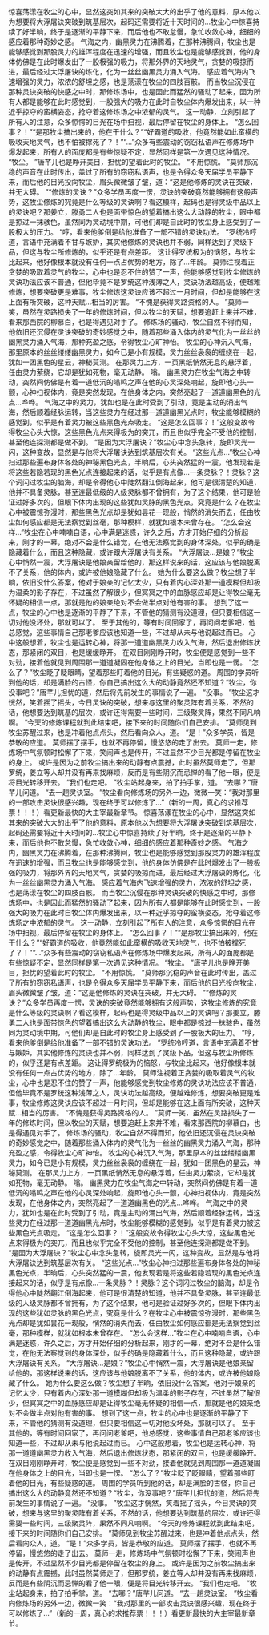 惊喜荡漾在牧尘的心中，显然这突如其来的突破大大的出乎了他的意料，原本他以为想要将大浮屠诀突破到筑基层次，起码还需要将近十天时间的...牧尘心中惊喜持续了好半晌，终于是逐渐的平静下来，而后他也不敢怠慢，急忙收敛心神，细细的感应着那种奇妙之感。
气海之内，幽黑灵力在沸腾着，在那种沸腾间，牧尘也是能够感觉到那股灵力的雄浑程度在迅速的增强，而且牧尘也是能够感觉到，他的身体仿佛是在此时爆发出了一股极强的吸力，将那外界的天地灵气，贪婪的吸掠而进，最后经过大浮屠诀的炼化，化为一丝丝幽黑灵力涌入气海。
感应着气海内飞速增强的灵力，浓浓的舒坦之感，也是荡漾在牧尘的四肢百骸。
而当牧尘沉侵在那种灵诀突破的快感之中时，那修炼场中，也是因此而猛然的骚动了起来，因为所有人都是能够在此时感觉到，一股强大的吸力在此时自牧尘体内爆发出来，以一种近乎掠夺的蛮横姿态，抢夺着这修炼场之中浓郁的灵气。
这一动静，立刻引起了所有人的注意，众多惊愕的目光在场中扫视，最后停留在牧尘的身体上。
“怎么回事？！”“是那牧尘搞出来的，他在干什么？”“好霸道的吸收，他竟然能如此蛮横的吸收天地灵气，也不怕被撑死了？！”“...”众多有些震动的窃窃私语声在修炼场中爆发起来，所有人的面庞都是有些惊疑不定，显然同样是第一次遇见这种情况。
“牧尘。
”唐芊儿也是睁开美目，担忧的望着此时的牧尘。
“不用惊慌。
”莫师那沉稳的声音在此时传出，盖过了所有的窃窃私语声，也是令得众多天届学员平静下来，而后他的目光投向牧尘，眉头微微皱了皱，道：“这是他修炼的灵诀在突破，并无大碍。
”“修炼的灵诀？”众多学员再度一愣，灵诀的突破竟然能够拥有这般声势，这牧尘修炼的究竟是什么等级的灵诀啊？看这模样，起码也是得灵级中品以上的灵诀吧？那姜立，滕勇二人也是面带惊色的望着搞出这么大动静的牧尘，眼中都是掠过一抹骇色，虽然同为灵动境中期，可他们却是自此时的牧尘身上感受到了一股极大的压力。
“哼，看来他爹倒是给他准备了一部不错的灵诀功法。
”罗统冷哼道，言语中充满着不甘与嫉妒，其实他修炼的灵诀也并不弱，同样达到了灵级下品，但这与牧尘所修炼的，似乎还是有点差距。
这让得罗统极为的恼怒，与牧尘比起来，他好像根本就没有任何一点占优势的地方，除了...年龄。
莫师注视着正贪婪的吸取着灵气的牧尘，心中也是忍不住的赞了一声，他能够感觉到牧尘修炼的灵诀功法应该不普通，但他毕竟不是罗统这种浅薄之人，灵诀功法越高级，便越难修炼，想要突破更是难事，牧尘修炼这灵诀应该不超过一月时间，但却是能够在这上面有所突破，这种天赋...相当的厉害。
“不愧是获得灵路资格的人。
”莫师一笑，虽然在灵路损失了一年的修炼时间，但以牧尘的天赋，想要追赶上来并不难，看来那西院的柳慕白，也是得遇见对手了。
修炼场的骚动，牧尘自然不得而知，他依旧还沉侵在灵诀突破的奇妙感觉之中，随着那些涌入体内的灵气化为一丝丝的幽黑灵力涌入气海，那种充盈之感，令得牧尘心旷神怡。
牧尘的心神沉入气海，那里原本的丝丝缕缕幽黑灵力，如今已是小有规模，灵力丝丝袅袅的缠绕在一起，犹如一团黑色的星云，神秘莫测。
在那灵力上方，一页黑纸悄然无息的悬浮着，任由灵力萦绕，它却是犹如死物，毫无动静。
嗡。
幽黑灵力在牧尘气海之中转动，突然间仿佛是有着一道低沉的嗡鸣之声在他的心灵深处响起，旋即他心头一颤，心神扫视体内，竟是突然发现，在他身体之内，突然亮起了一道道幽黑色的光点...哗哗。
气海之中的灵力，犹如也是在此时受到了引动，竟是主动的涌出气海，然后顺着经脉运转，当这些灵力在经过那一道道幽黑光点时，牧尘能够模糊的感觉到，似乎是有着灵力被这些黑色光点吸走。
“这是怎么回事？！”这般变故令得牧尘心头大惊，这些黑色光点来得极为的突兀，而且也似乎完全不受他的控制，甚至他连探测都是做不到。
“是因为大浮屠诀？”牧尘心中念头急转，旋即灵光一闪，这种变故，显然是与他将大浮屠诀达到筑基层次有关。
“这些光点...”牧尘心神扫过那些遍布身体各处的神秘黑色光点，半晌后，心头突然猛的一震，他发现若是将这些若隐若现的黑色光点连接起来的话，似乎是有点像...一条灵脉？！灵脉？这个词闪过牧尘的脑海，却是令得他心中陡然翻江倒海起来，他可是很清楚的知道，他并不具备灵脉，甚至连最低级的人级灵脉都不曾拥有，为了这个结果，他可是验证过好多次的，但眼下体内出现的这些犹如灵脉的黑色光点，究竟是什么？在牧尘心中被震惊弥漫时，那些黑色光点却是犹如昙花一现般，悄然的消失而去，任由牧尘如何感应都是无法察觉到丝毫，那种模样，就犹如根本未曾存在。
“怎么会这样...”牧尘在心中喃喃自语，心中满是迷惑，许久之后，方才开始仔细的分析起来，刚才的一幕，绝对不会是什么错觉，在他无法察觉到的身体深处，似乎的确是隐藏着什么，而且这种隐藏，或许跟大浮屠诀有关系。
“大浮屠诀...是娘？”牧尘心中悄然一震，大浮屠诀是他娘亲留给他的，那这样说来的话，这应该与他娘脱离不了关系，他的体内，或许被他娘隐藏了什么。
她为什么要这么做？牧尘想了半晌，依旧没什么答案，他对于娘亲的记忆太少，只有着内心深处那一道模糊但却极为温柔的影子存在，不过虽然了解很少，但冥冥之中的血脉感应却是让得牧尘毫无怀疑的相信一点，那就是他的娘亲绝对不会做半点对他有害的事。
想到了这一点，牧尘的心中也是逐渐的平静了下来，不管他的猜测有没道理，但只要相信这一切对他没坏处，那就可以了。
至于其他的，等有时间回家了，再问问老爹吧，他总感觉，这些事情自己那老爹应该也知道一些，不过却从未与他说起过而已。
心中这般想着，牧尘也是运转心神，将那一道道幽黑灵力收入气海，然后退出修炼状态，那紧闭的双目，也是缓缓睁开。
在双目刚刚睁开时，牧尘便是感觉到一些不对劲，接着他就见到周围那一道道凝固在他身体之上的目光，当即也是一愣。
“怎么了？”牧尘眨了眨眼睛，望着那些盯着他的目光，有些疑惑的道。
周围的学员听到他的话，却是满脸的古怪，你自己搞出这么大的动静竟然还不知道？“牧尘，你没事吧？”唐芊儿担忧的道，然后将先前发生的事情说了一遍。
“没事。
”牧尘这才恍然，笑着摇了摇头，今日灵诀的突破，想来与这里的聚灵阵有着关系，不然的话，他想要达到筑基的层次，或许还得需要一些时间，三级聚灵阵，果然不同凡响啊。
“今天的修炼课程就到此结束吧，接下来的时间随你们自己安排。
”莫师见到牧尘苏醒过来，也是冲着他点点头，然后看向众人，道。
“是！”众多学员，皆是恭敬的应道。
莫师摆了摆手，也就不再停留，慢悠悠的走了出去。
莫师一走，修炼场中气氛顿时松懈了下来，笑闹声也是传开，不过显然不少目光都是停留在牧尘的身上。
或许是因为之前牧尘搞出来的动静有点震撼，此时虽然莫师走了，但那罗统，姜立等人却并没有再来找麻烦，反而是有些阴沉而忌惮的看了他一眼，便是将目光转移开去。
“我们也走吧。
”牧尘站起身来，拍了拍手掌，道。
“去哪？”唐芊儿问道。
“去一趟灵诀室。
”牧尘看向修炼场的另外一边，微微一笑：“我对那里的一部攻击灵诀很感兴趣，现在终于可以修炼了...”（新的一周，真心的求推荐票！！！）看更新最快的大主宰最新章节。
惊喜荡漾在牧尘的心中，显然这突如其来的突破大大的出乎了他的意料，原本他以为想要将大浮屠诀突破到筑基层次，起码还需要将近十天时间的...牧尘心中惊喜持续了好半晌，终于是逐渐的平静下来，而后他也不敢怠慢，急忙收敛心神，细细的感应着那种奇妙之感。
气海之内，幽黑灵力在沸腾着，在那种沸腾间，牧尘也是能够感觉到那股灵力的雄浑程度在迅速的增强，而且牧尘也是能够感觉到，他的身体仿佛是在此时爆发出了一股极强的吸力，将那外界的天地灵气，贪婪的吸掠而进，最后经过大浮屠诀的炼化，化为一丝丝幽黑灵力涌入气海。
感应着气海内飞速增强的灵力，浓浓的舒坦之感，也是荡漾在牧尘的四肢百骸。
而当牧尘沉侵在那种灵诀突破的快感之中时，那修炼场中，也是因此而猛然的骚动了起来，因为所有人都是能够在此时感觉到，一股强大的吸力在此时自牧尘体内爆发出来，以一种近乎掠夺的蛮横姿态，抢夺着这修炼场之中浓郁的灵气。
这一动静，立刻引起了所有人的注意，众多惊愕的目光在场中扫视，最后停留在牧尘的身体上。
“怎么回事？！”“是那牧尘搞出来的，他在干什么？”“好霸道的吸收，他竟然能如此蛮横的吸收天地灵气，也不怕被撑死了？！”“...”众多有些震动的窃窃私语声在修炼场中爆发起来，所有人的面庞都是有些惊疑不定，显然同样是第一次遇见这种情况。
“牧尘。
”唐芊儿也是睁开美目，担忧的望着此时的牧尘。
“不用惊慌。
”莫师那沉稳的声音在此时传出，盖过了所有的窃窃私语声，也是令得众多天届学员平静下来，而后他的目光投向牧尘，眉头微微皱了皱，道：“这是他修炼的灵诀在突破，并无大碍。
”“修炼的灵诀？”众多学员再度一愣，灵诀的突破竟然能够拥有这般声势，这牧尘修炼的究竟是什么等级的灵诀啊？看这模样，起码也是得灵级中品以上的灵诀吧？那姜立，滕勇二人也是面带惊色的望着搞出这么大动静的牧尘，眼中都是掠过一抹骇色，虽然同为灵动境中期，可他们却是自此时的牧尘身上感受到了一股极大的压力。
“哼，看来他爹倒是给他准备了一部不错的灵诀功法。
”罗统冷哼道，言语中充满着不甘与嫉妒，其实他修炼的灵诀也并不弱，同样达到了灵级下品，但这与牧尘所修炼的，似乎还是有点差距。
这让得罗统极为的恼怒，与牧尘比起来，他好像根本就没有任何一点占优势的地方，除了...年龄。
莫师注视着正贪婪的吸取着灵气的牧尘，心中也是忍不住的赞了一声，他能够感觉到牧尘修炼的灵诀功法应该不普通，但他毕竟不是罗统这种浅薄之人，灵诀功法越高级，便越难修炼，想要突破更是难事，牧尘修炼这灵诀应该不超过一月时间，但却是能够在这上面有所突破，这种天赋...相当的厉害。
“不愧是获得灵路资格的人。
”莫师一笑，虽然在灵路损失了一年的修炼时间，但以牧尘的天赋，想要追赶上来并不难，看来那西院的柳慕白，也是得遇见对手了。
修炼场的骚动，牧尘自然不得而知，他依旧还沉侵在灵诀突破的奇妙感觉之中，随着那些涌入体内的灵气化为一丝丝的幽黑灵力涌入气海，那种充盈之感，令得牧尘心旷神怡。
牧尘的心神沉入气海，那里原本的丝丝缕缕幽黑灵力，如今已是小有规模，灵力丝丝袅袅的缠绕在一起，犹如一团黑色的星云，神秘莫测。
在那灵力上方，一页黑纸悄然无息的悬浮着，任由灵力萦绕，它却是犹如死物，毫无动静。
嗡。
幽黑灵力在牧尘气海之中转动，突然间仿佛是有着一道低沉的嗡鸣之声在他的心灵深处响起，旋即他心头一颤，心神扫视体内，竟是突然发现，在他身体之内，突然亮起了一道道幽黑色的光点...哗哗。
气海之中的灵力，犹如也是在此时受到了引动，竟是主动的涌出气海，然后顺着经脉运转，当这些灵力在经过那一道道幽黑光点时，牧尘能够模糊的感觉到，似乎是有着灵力被这些黑色光点吸走。
“这是怎么回事？！”这般变故令得牧尘心头大惊，这些黑色光点来得极为的突兀，而且也似乎完全不受他的控制，甚至他连探测都是做不到。
“是因为大浮屠诀？”牧尘心中念头急转，旋即灵光一闪，这种变故，显然是与他将大浮屠诀达到筑基层次有关。
“这些光点...”牧尘心神扫过那些遍布身体各处的神秘黑色光点，半晌后，心头突然猛的一震，他发现若是将这些若隐若现的黑色光点连接起来的话，似乎是有点像...一条灵脉？！灵脉？这个词闪过牧尘的脑海，却是令得他心中陡然翻江倒海起来，他可是很清楚的知道，他并不具备灵脉，甚至连最低级的人级灵脉都不曾拥有，为了这个结果，他可是验证过好多次的，但眼下体内出现的这些犹如灵脉的黑色光点，究竟是什么？在牧尘心中被震惊弥漫时，那些黑色光点却是犹如昙花一现般，悄然的消失而去，任由牧尘如何感应都是无法察觉到丝毫，那种模样，就犹如根本未曾存在。
“怎么会这样...”牧尘在心中喃喃自语，心中满是迷惑，许久之后，方才开始仔细的分析起来，刚才的一幕，绝对不会是什么错觉，在他无法察觉到的身体深处，似乎的确是隐藏着什么，而且这种隐藏，或许跟大浮屠诀有关系。
“大浮屠诀...是娘？”牧尘心中悄然一震，大浮屠诀是他娘亲留给他的，那这样说来的话，这应该与他娘脱离不了关系，他的体内，或许被他娘隐藏了什么。
她为什么要这么做？牧尘想了半晌，依旧没什么答案，他对于娘亲的记忆太少，只有着内心深处那一道模糊但却极为温柔的影子存在，不过虽然了解很少，但冥冥之中的血脉感应却是让得牧尘毫无怀疑的相信一点，那就是他的娘亲绝对不会做半点对他有害的事。
想到了这一点，牧尘的心中也是逐渐的平静了下来，不管他的猜测有没道理，但只要相信这一切对他没坏处，那就可以了。
至于其他的，等有时间回家了，再问问老爹吧，他总感觉，这些事情自己那老爹应该也知道一些，不过却从未与他说起过而已。
心中这般想着，牧尘也是运转心神，将那一道道幽黑灵力收入气海，然后退出修炼状态，那紧闭的双目，也是缓缓睁开。
在双目刚刚睁开时，牧尘便是感觉到一些不对劲，接着他就见到周围那一道道凝固在他身体之上的目光，当即也是一愣。
“怎么了？”牧尘眨了眨眼睛，望着那些盯着他的目光，有些疑惑的道。
周围的学员听到他的话，却是满脸的古怪，你自己搞出这么大的动静竟然还不知道？“牧尘，你没事吧？”唐芊儿担忧的道，然后将先前发生的事情说了一遍。
“没事。
”牧尘这才恍然，笑着摇了摇头，今日灵诀的突破，想来与这里的聚灵阵有着关系，不然的话，他想要达到筑基的层次，或许还得需要一些时间，三级聚灵阵，果然不同凡响啊。
“今天的修炼课程就到此结束吧，接下来的时间随你们自己安排。
”莫师见到牧尘苏醒过来，也是冲着他点点头，然后看向众人，道。
“是！”众多学员，皆是恭敬的应道。
莫师摆了摆手，也就不再停留，慢悠悠的走了出去。
莫师一走，修炼场中气氛顿时松懈了下来，笑闹声也是传开，不过显然不少目光都是停留在牧尘的身上。
或许是因为之前牧尘搞出来的动静有点震撼，此时虽然莫师走了，但那罗统，姜立等人却并没有再来找麻烦，反而是有些阴沉而忌惮的看了他一眼，便是将目光转移开去。
“我们也走吧。
”牧尘站起身来，拍了拍手掌，道。
“去哪？”唐芊儿问道。
“去一趟灵诀室。
”牧尘看向修炼场的另外一边，微微一笑：“我对那里的一部攻击灵诀很感兴趣，现在终于可以修炼了...”（新的一周，真心的求推荐票！！！）看更新最快的大主宰最新章节。
